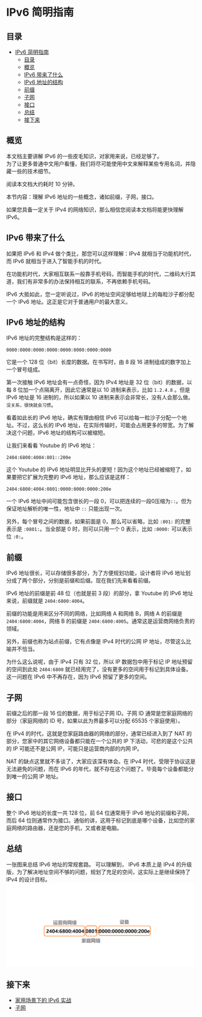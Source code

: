 # IPv6 简明指南

## 目录
- [IPv6 简明指南](#ipv6-简明指南)
  - [目录](#目录)
  - [概览](#概览)
  - [IPv6 带来了什么](#ipv6-带来了什么)
  - [IPv6 地址的结构](#ipv6-地址的结构)
  - [前缀](#前缀)
  - [子网](#子网)
  - [接口](#接口)
  - [总结](#总结)
  - [接下来](#接下来)


## 概览
本文档主要讲解 IPv6 的一些皮毛知识，对家用来说，已经足够了。   
为了让更多普通中文用户看懂，我们将尽可能使用中文来解释某些专用名词，并隐藏一些的技术细节。    

阅读本文档大约耗时 10 分钟。

本节内容：理解 IPv6 地址的一些概念，诸如前缀，子网，接口。

如果您具备一定关于 IPv4 的网络知识，那么相信您阅读本文档将能更快理解 IPv6。

## IPv6 带来了什么
如果把 IPv6 和 IPv4 做个类比，那您可以这样理解：IPv4 就相当于功能机时代，而 IPv6 就相当于进入了智能手机的时代。  

在功能机时代，大家相互联系一般靠手机号码，而智能手机的时代，二维码大行其道，我们有非常多的办法保持相互的联系，不再依赖手机号码。

IPv6 大抵如此，您一定听说过，IPv6 的地址空间足够给地球上的每粒沙子都分配一个 IPv6 地址。这正是它对于普通用户的最大意义。

## IPv6 地址的结构
IPv6 地址的完整结构是这样的：

```
0000:0000:0000:0000:0000:0000:0000:0000
```

它是一个 128 位（bit）长度的数据。在书写时，由 8 段 16 进制组成的数字加上一个冒号组成。

第一次接触 IPv6 地址会有一点奇怪，因为 IPv4 地址是 32 位（bit）的数据，以每 8 位加一个点隔离开，因此它通常是以 10 进制来表示，比如 `1.2.4.8` 。但是 IPv6 地址是 16 进制的，所以如果以 10 进制来表示会非常长，没有人会那么做。``没关系，很快就会习惯``。

看着如此长的 IPv6 地址，确实有理由相信 IPv6 可以给每一粒沙子分配一个地址。不过，这么长的 IPv6 地址，在实际传输时，可能会占用更多的带宽。为了解决这个问题，IPv6 地址的结构可以被缩短。

让我们来看看 Youtube 的 IPv6 地址：

```
2404:6800:4004:801::200e
```

这个 Youtube 的 IPv6 地址明显比开头的更短！因为这个地址已经被缩短了，如果要把它扩展为完整的 IPv6 地址，那么应该是这样：

```
2404:6800:4004:0801:0000:0000:0000:200e
```

一个 IPv6 地址中间可能包含很长的一段 0，可以把连续的一段0压缩为``::``。但为保证地址解析的唯一性，地址中 ``::`` 只能出现一次。

另外，每个冒号之间的数据，如果前面是 0，那么可以省略，比如 ``:801:`` 的完整表示是 ``:0801:``。当全部是 0 时，则可以只用一个 0 表示，比如 ``:0000:`` 可以表示位 ``:0:``。

## 前缀
IPv6 地址很长，可以存储很多部分，为了方便规划功能，设计者将 IPv6 地址划分成了两个部分，分别是前缀和后缀。现在我们先来看看前缀。

IPv6 地址的前缀是前 48 位（也就是前 3 段）的部分，拿 Youtube 的 IPv6 地址来说，前缀就是 ``2404:6800:4004``。

前缀的功能是用来区分不同的网络，比如网络 A 和网络 B，网络 A 的前缀是 ``2404:6800:4004``，网络 B 的前缀是 ``2404:6800:4005``。通常这是运营商网络负责的领域。

另外，前缀也称为站点前缀，它有点像是 IPv4 时代的公网 IP 地址，尽管这么比喻并不恰当。

为什么这么说呢，由于 IPv4 只有 32 位，所以 IP 数据包中用于标记 IP 地址预留的空间到此处 ``2404:6800`` 就已经用完了，没有更多的空间用于标记到具体设备。这一问题在 IPv6 中不再存在，因为 IPv6 预留了更多的空间。

## 子网
前缀之后的那一段 16 位的数据，用于标记子网 ID。子网 ID 通常是您家庭网络的部分（家庭网络的 ID 号，如果以此为界最多可以分配 65535 个家庭使用）。

在 IPv4 的时代，这就是您家庭路由器的网络的部分，通常已经进入到了 NAT 的部分，您家中的其它网络设备都只能在一个公共的 IP 下活动，可悲的是这个公共的 IP 可能还不是公网 IP，可能只是运营商内部的内网 IP。

NAT 的缺点这里就不多谈了，大家应该深有体会。在 IPv4 时代，受限于协议这是无法避免的问题，而在 IPv6 的年代，就不存在这个问题了。毕竟每个设备都能分到唯一的公网 IP 地址。

## 接口
整个 IPv6 地址的长度一共 128 位，前 64 位通常用于 IPv6 地址的前缀和子网，而后 64 位则通常作为接口。通俗的讲，这用于标记到底是哪个设备，比如您的家庭网络的路由器，还是您的手机，又或者是电脑。

## 总结
一张图来总结 IPv6 地址的常规套路。
可以理解到， IPv6 本质上是 IPv4 的升级版，为了解决地址空间不够的问题，规划了充足的空间，这实际上是继续保持了 IPv4 的设计目标。
<img src="img/ipv6.png" />


## 接下来
* [家用场景下的 IPv6 实战](HOME-USE.md)
* [子网](SUBNET.md)
